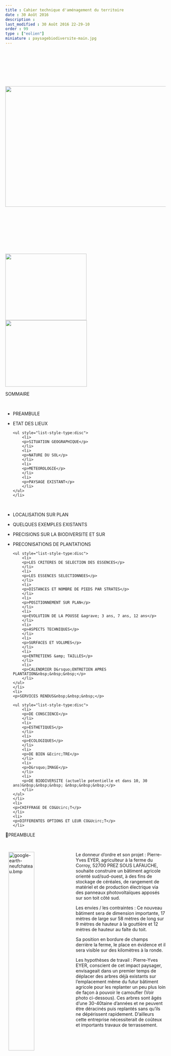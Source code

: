 ```yaml
---
title : Cahier technique d'aménagement du territoire
date : 30 Août 2016
description : 
last_modified : 30 Août 2016 22-29-10
order : 99
type : ["eolien"]
miniature : paysagebiodiversite-main.jpg
---
```

<p>&nbsp;</p>

<p><br />
<br />
<br />
&nbsp;</p>

<p style="text-align:center"><img alt="" src="https://docs.google.com/drawings/d/s_9LLLZYVph7vCv3JouTGbg/image?w=645&amp;h=379&amp;rev=1&amp;ac=1" style="height:379px; width:645px" /></p>

<p><br />
<br />
<br />
<br />
<br />
<br />
&nbsp;</p>

<p><img alt="" src="https://docs.google.com/drawings/d/s3owbdORTSFeCeBnLcqgeVw/image?w=255&amp;h=209&amp;rev=1&amp;ac=1" style="height:209px; width:255px" /><img alt="" src="https://docs.google.com/drawings/d/soKyQCAjSMOs4ZTrexsqbQA/image?w=256&amp;h=209&amp;rev=1&amp;ac=1" style="height:209px; width:256px" /></p>

<p>SOMMAIRE</p>

<p>&nbsp;</p>

<ul style="list-style-type:disc">
	<li>
	<p>PREAMBULE&nbsp;&nbsp;&nbsp;</p>
	</li>
	<li>
	<p>ETAT DES LIEUX</p>

	<ul style="list-style-type:disc">
		<li>
		<p>SITUATION GEOGRAPHIQUE</p>
		</li>
		<li>
		<p>NATURE DU SOL</p>
		</li>
		<li>
		<p>METEOROLOGIE</p>
		</li>
		<li>
		<p>PAYSAGE EXISTANT</p>
		</li>
	</ul>
	</li>
</ul>

<p>&nbsp;&nbsp;&nbsp;</p>

<ul style="list-style-type:disc">
	<li>
	<p>LOCALISATION SUR PLAN&nbsp;&nbsp;&nbsp;</p>
	</li>
	<li>
	<p>QUELQUES EXEMPLES EXISTANTS&nbsp;&nbsp;&nbsp;</p>
	</li>
	<li>
	<p>PRECISIONS SUR LA BIODIVERSITE ET SUR &nbsp;&nbsp;&nbsp;</p>
	</li>
	<li>
	<p>PRECONISATIONS DE PLANTATIONS</p>

	<ul style="list-style-type:disc">
		<li>
		<p>LES CRITERES DE SELECTION DES ESSENCES</p>
		</li>
		<li>
		<p>LES ESSENCES SELECTIONNEES</p>
		</li>
		<li>
		<p>DISTANCES ET NOMBRE DE PIEDS PAR STRATES</p>
		</li>
		<li>
		<p>POSITIONNEMENT SUR PLAN</p>
		</li>
		<li>
		<p>EVOLUTION DE LA POUSSE &agrave; 3 ans, 7 ans, 12 ans</p>
		</li>
		<li>
		<p>ASPECTS TECHNIQUES</p>
		</li>
		<li>
		<p>SURFACES ET VOLUMES</p>
		</li>
		<li>
		<p>ENTRETIENS &amp; TAILLES</p>
		</li>
		<li>
		<p>CALENDRIER D&rsquo;ENTRETIEN APRES PLANTATION&nbsp;&nbsp;&nbsp;</p>
		</li>
	</ul>
	</li>
	<li>
	<p>SERVICES RENDUS&nbsp;&nbsp;&nbsp;</p>

	<ul style="list-style-type:disc">
		<li>
		<p>DE CONSCIENCE</p>
		</li>
		<li>
		<p>ESTHETIQUES</p>
		</li>
		<li>
		<p>ECOLOGIQUES</p>
		</li>
		<li>
		<p>DE BIEN &Ecirc;TRE</p>
		</li>
		<li>
		<p>D&rsquo;IMAGE</p>
		</li>
		<li>
		<p>DE BIODIVERSITE (actuelle potentielle et dans 10, 30 ans)&nbsp;&nbsp;&nbsp; &nbsp;&nbsp;&nbsp;</p>
		</li>
	</ul>
	</li>
	<li>
	<p>CHIFFRAGE DE CO&Ucirc;T</p>
	</li>
	<li>
	<p>DIFFERENTES OPTIONS ET LEUR CO&Ucirc;T</p>
	</li>
</ul>

<p>PREAMBULE</p>

<p>&nbsp;</p>

<p><img alt="google-earth-neufchateau.bmp" src="https://lh6.googleusercontent.com/CqHpD7nEjYegkLEvsjwUoVdNH7jeGDfD7SwpRP-I4mZyvDavZhKxfPcG0pCEZ9IPL5UVinNIa3rEj09WFQj-x-aWITpRgBXo1vW3C7IUa60yIxWsTbALUukxcbiFwygi_Ply64c" style="float:left; margin-left:10px; margin-right:10px; width:40%" />Le donneur d&rsquo;ordre et son projet&nbsp;: Pierre-Yves EYER, agriculteur &agrave; la ferme du Corroy, 52700 PREZ SOUS LAFAUCHE, souhaite construire un b&acirc;timent agricole orient&eacute; sud/sud-ouest, &agrave; des fins de stockage de c&eacute;r&eacute;ales, de rangement de mat&eacute;riel et de production &eacute;lectrique via des panneaux photovolta&iuml;ques appos&eacute;s sur son toit c&ocirc;t&eacute; sud.</p>

<p>Les envies / les contraintes&nbsp;: Ce nouveau b&acirc;timent sera de dimension importante, 17 m&egrave;tres de large sur 58 m&egrave;tres de long sur 9 m&egrave;tres de hauteur &agrave; la goutti&egrave;re et 12 m&egrave;tres de hauteur au fa&icirc;te du toit.</p>

<p>Sa position en bordure de champs derri&egrave;re la ferme, le place en &eacute;vidence et il sera visible sur des kilom&egrave;tres &agrave; la ronde.</p>

<p>Les hypoth&egrave;ses de travail&nbsp;: Pierre-Yves EYER, conscient de cet impact paysager, envisageait dans un premier temps de d&eacute;placer des arbres d&eacute;j&agrave; existants sur l&rsquo;emplacement m&ecirc;me du futur b&acirc;timent agricole pour les replanter un peu plus loin de fa&ccedil;on &agrave; pouvoir le camoufler (Voir photo ci-dessous). Ces arbres sont &acirc;g&eacute;s d&rsquo;une 30-40taine d&rsquo;ann&eacute;es et ne peuvent &ecirc;tre d&eacute;racin&eacute;s puis replant&eacute;s sans qu&rsquo;ils ne d&eacute;p&eacute;rissent rapidement. D&rsquo;ailleurs cette entreprise n&eacute;cessiterait de co&ucirc;teux et importants travaux de terrassement.</p>

<p>&nbsp;</p>

<p><img alt="" src="https://docs.google.com/drawings/d/s45jWiDujsfDrAvbqLDDAbA/image?w=673&amp;h=261&amp;rev=1&amp;ac=1" style="height:261px; width:673px" /></p>

<p>Pierre-Yves EYER a donc opt&eacute; pour une autre solution&nbsp;:</p>

<ul style="list-style-type:disc">
	<li>
	<p>constituer une haie coupe-vue c&ocirc;t&eacute; nord/nord-est le long du &nbsp;futur b&acirc;timent soit 80 m&egrave;tres lin&eacute;aires ou la prolonger jusqu&rsquo;au chemin qui dessert la ferme soit 60 m&egrave;tres lin&eacute;aires de plus, repr&eacute;sentant un total de 140 m&egrave;tres.</p>
	</li>
	<li>
	<p>constituer une haie coupe-vue c&ocirc;t&eacute; ouest sur une longueur de 48 ou 72 m&egrave;tres lin&eacute;aires.</p>
	</li>
</ul>

<p>Les haies seront &eacute;tudi&eacute;es pour briser la vue et le vent m&ecirc;me s&rsquo;il provient principalement du sud.</p>

<p>L&rsquo;agenda&nbsp;: la construction se fera fin 2015 &agrave; d&eacute;but 2016. L&rsquo;&eacute;tude paysag&egrave;re sera r&eacute;alis&eacute;e au printemps. La plantation s&rsquo;effectuera en automne.</p>

<p>Le budget se situe dans une fourchette allant de 2000 &agrave; 2500&euro;.</p>

<p>&nbsp;</p>

<p>ETAT DES LIEUX</p>

<p>&nbsp;</p>

<p>SITUATION GEOGRAPHIQUE</p>

<p>&nbsp;</p>

<p>La ferme du Corroy est situ&eacute;e &agrave; 2.6 km de Prez-sous-Lafauche, de 40 km de Chaumont et de 21 km de Neufch&acirc;teau, sur une plaine agricole plate sans barri&egrave;re visuelle c&ocirc;t&eacute;s nord, ouest et sud. Le nouveau b&acirc;timent sera donc visible au nord depuis la RD 674 ❶ (si le bois des Combelles dispara&icirc;t) et depuis la RD 148❷, au sud depuis la RD 249 ❸, et &agrave; l&rsquo;ouest depuis le village de Semilly ❹ et depuis la RD 110 ❺.</p>

<p><br />
<br />
<br />
<br />
<img alt="" src="https://docs.google.com/drawings/d/scghkNEp4Fwh6JGeTWQrM1w/image?w=675&amp;h=463&amp;rev=1&amp;ac=1" style="height:463px; width:675px" /><br />
<br />
<br />
<br />
<br />
<br />
<br />
<br />
<br />
<br />
<br />
<br />
&nbsp;</p>

<p>&nbsp;</p>

<p><br />
&nbsp;</p>

<p></p>

<p><img alt="" src="https://docs.google.com/drawings/d/svOfyfl436pWwpQudl6uZQg/image?w=620&amp;h=195&amp;rev=1&amp;ac=1" style="height:195px; width:620px" /><img alt="" src="https://docs.google.com/drawings/d/srJQ7jCKlxrL5xm6ju7TdYw/image?w=636&amp;h=203&amp;rev=1&amp;ac=1" style="height:203px; width:636px" /><img alt="" src="https://docs.google.com/drawings/d/s6UdEh7_o_Yk_v58RL0XoRg/image?w=627&amp;h=427&amp;rev=1&amp;ac=1" style="height:427px; width:627px" /></p>

<p>METEOROLOGIE (faire une synth&egrave;se des vents dominants via une station m&eacute;t&eacute;o locale&nbsp;; voir possibilit&eacute;s)</p>

<p><br />
<br />
<br />
<br />
<br />
<br />
&nbsp;</p>

<p>PAYSAGE EXISTANT</p>

<p><br />
<img alt="" src="https://docs.google.com/drawings/d/slvQB5L40x7l5SnfHAUt5Hw/image?w=687&amp;h=281&amp;rev=1&amp;ac=1" style="height:281px; width:687px" /><br />
<br />
<br />
<br />
<br />
<br />
<br />
<br />
<br />
<img alt="" src="https://docs.google.com/drawings/d/sZhejsZPn2w6sM0AB9SGKaw/image?w=671&amp;h=228&amp;rev=1&amp;ac=1" style="height:228px; width:671px" /><br />
&nbsp;</p>

<p></p>

<p>QUELQUES EXEMPLES &nbsp;</p>

<p><br />
<img alt="" src="https://docs.google.com/drawings/d/sQDeKB6_pFnIoMJZ8mZRBHQ/image?w=639&amp;h=823&amp;rev=1&amp;ac=1" style="height:823px; width:639px" /><br />
<br />
<br />
<br />
<br />
<br />
<br />
<br />
<br />
<br />
<br />
<br />
<br />
<br />
<br />
&nbsp;</p>

<p></p>

<p>PRECISIONS</p>

<p>&nbsp;&nbsp;&nbsp; &nbsp;&nbsp;&nbsp; &nbsp;&nbsp;&nbsp; &nbsp;&nbsp;&nbsp; sur la biodiversit&eacute; et sur</p>

<p><br />
&nbsp;</p>

<p>La biodiversit&eacute; est un ensemble complexe d&rsquo;interactions qui nous permettent de vivre&nbsp;: production d&rsquo;oxyg&egrave;ne, &eacute;puration de l&rsquo;eau, stockage du carbone, fertilisation des sols, pollinisation des plantes, la majorit&eacute; de nos m&eacute;dicaments, notre alimentation, nos &eacute;nergies fossiles, nos habits, etc&hellip;.</p>

<p>Partout o&ugrave; elle disparait, les conditions de vie des humains s&rsquo;appauvrissent. Il est vital de la conserver. La France poss&egrave;de plus de 41&nbsp;500 esp&egrave;ces animales et 10&nbsp;000 esp&egrave;ces v&eacute;g&eacute;tales.</p>

<p>Aujourd&rsquo;hui l&rsquo;attention des scientifiques se porte aussi sur les animaux &laquo;&nbsp;ordinaires&nbsp;&raquo; qui sont en voie de disparition. Les moineaux et les hirondelles par exemple, autrefois tr&egrave;s communs subissent une baisse de 40% des effectifs. En cause&nbsp;? Principalement la disparition des haies, les insecticides agricoles et l&rsquo;urbanisation.</p>

<p><br />
<img alt="" src="https://docs.google.com/drawings/d/sJaTYhsvWOTZ2zkPREEDUzQ/image?w=680&amp;h=104&amp;rev=1&amp;ac=1" style="height:104px; width:680px" /><br />
<br />
&nbsp;</p>

<p>C&rsquo;est d&rsquo;ailleurs dans ce sens que vont les nouvelles politiques urbaines inspir&eacute;es par le grenelle de l&rsquo;environnement de 2008, par la SNB de 2011 et la COP 21 de 2015.</p>

<p>Un sondage AVAAZ en 2015 portant sur 41 millions de personnes &nbsp;place pour la premi&egrave;re fois l&rsquo;am&eacute;lioration de la biodiversit&eacute; comme premi&egrave;re pr&eacute;occupation devant la d&eacute;fense des droits de l&rsquo;Homme.</p>

<p><br />
&nbsp;</p>

<p>TOUTES LES ESPECES SONT-ELLES IMPORTANTES&nbsp;?</p>

<p>&nbsp;</p>

<p>Oui, de la plus grande &agrave; la plus petite, de la plus commune &agrave; la plus rare. Le tardigrade, par exemple, &nbsp;(arthropode microscopique repr&eacute;sent&eacute; par plus de 1000 esp&egrave;ces connues) est le seul animal qui peut survivre dans l&#39;environnement hostile de l&#39;espace, &nbsp;r&eacute;sister &agrave; des temp&eacute;ratures juste au-dessus du z&eacute;ro absolu et bien au-dessus du point d&rsquo;&eacute;bullition de l&rsquo;eau, faire face &agrave; d&rsquo;intenses pressions et rayonnement et vivre plus de 10 ans sans eau ni nourriture. Ses propri&eacute;t&eacute;s ont d&eacute;j&agrave; permis l&rsquo;invention des vaccins d&eacute;shydrat&eacute;s transportables en conditions extr&ecirc;mes pour sauver des centaines de milliers de vies. Quelles seront les applications que nous pourrons en tirer dans l&rsquo;avenir&nbsp;?</p>

<p>Un arbre capte 3 &agrave; 5 tonnes co2, &nbsp;une chauve-souris mange 2 &agrave; 3000 moustiques ou ravageurs par nuit, un renard mange 7000 rongeurs par an, une moisissure (penicillium) a permis la d&eacute;couverte de la p&eacute;nicilline sauvant des millions d&rsquo;humains, les hautes technologies de fluidit&eacute; dans l&rsquo;air se sont inspir&eacute;es de la peau du requin, la chirurgie r&eacute;paratrice de demain investit des millions dans l&rsquo;&eacute;tude de la salamandre et de ses reconstitutions cellulaires, le ver Arenicola marina va permettre la production d&rsquo;un sang universel, une prot&eacute;ine de la moule marine a permis de remplacer les formald&eacute;hydes canc&eacute;rig&egrave;nes dans les colles industrielles, la t&ocirc;le ondul&eacute;e l&eacute;g&egrave;re et robuste est inspir&eacute;e de la coquille saint Jacques, il existe aujourd&rsquo;hui une aiguille totalement indolore triangulaire et non cylindrique copi&eacute;e sur la trompe du moustique, les surfaces antireflets de nos ordinateurs et de nos panneaux solaires sont issues de la structure des yeux du sphinx de la vigne (papillon), les &eacute;cailles de requin sont antibact&eacute;riennes et ont permis la cr&eacute;ation de surfaces sans bact&eacute;ries dans les h&ocirc;pitaux sans utiliser de produits antibiotiques, le syst&egrave;me d&rsquo;&eacute;cholocation par ultrasons du dauphin et de la chauve-souris ont permis l&rsquo;invention du sonar (guidage des bateaux de p&ecirc;che et militaire, cartographie des fonds marins, etc&hellip;) et du radar (aide aux non-voyants, radar de recul des voitures, etc&hellip;), un ventilateur &agrave; 1 pale aussi efficace que le classique &agrave; 3 ou 4 pales &nbsp;mais consommant deux fois moins d&rsquo;&eacute;nergie est inspir&eacute; de la graine de l&rsquo;&eacute;rable, le fil d&rsquo;araign&eacute;e est dix fois plus r&eacute;sistant que le kevlar et permettrait d&rsquo;immenses avanc&eacute;es technologiques , le deltaplane est issu de l&rsquo;observation du vol plan&eacute; de la cigogne, le velcro vient de la bardane (plante), le BTP a copi&eacute; les structures en nid d&rsquo;abeille pour des construction plus solides et utilisant moins de mat&eacute;riaux. Les exemples sont sans fin.</p>

<p>Actuellement 26 280 esp&egrave;ces disparaissent chaque ann&eacute;e sur terre. (source</p>

<p><br />
&nbsp;</p>

<p>BOCAJE &nbsp;expliquer la charte &eacute;thique (plantes locales, vari&eacute;es, promotion syst&eacute;matique de la biodiversit&eacute;&hellip;)et la d&eacute;marche de qualit&eacute; de bocaje, pourquoi les projets &laquo;&nbsp;cheap&nbsp;&raquo; co&ucirc;tent finalement plus chers, pourquoi il faut aller plus loin que le simple am&eacute;nagement au rabais (urgences du XXIe si&egrave;cle), introduire les notions de biodiversit&eacute; et sa n&eacute;cessit&eacute;</p>

<p>Reprendre A4 commercial</p>

<p></p>

<p>PRECONISATIONS DE PLANTATION</p>

<p>&nbsp;</p>

<p>POSITIONNEMENT SUR PLAN</p>

<p><br />
<br />
<img alt="" src="https://docs.google.com/drawings/d/sE6faTc4sX9mPoOkbzIRa5w/image?w=624&amp;h=508&amp;rev=1&amp;ac=1" style="height:508px; width:624px" /><br />
<br />
<br />
<br />
<br />
<br />
<br />
<br />
<br />
<br />
<br />
<br />
<br />
<br />
<br />
<br />
&nbsp;</p>

<p></p>

<p><br />
<br />
<br />
&nbsp;</p>

<p><img alt="" src="https://docs.google.com/drawings/d/s2M2BQRIk6174ldG46emNow/image?w=633&amp;h=1007&amp;rev=1&amp;ac=1" style="height:1007px; width:633px" /></p>

<p><img alt="" src="https://docs.google.com/drawings/d/sKoX3gj8vlA4S1eUmmevLEA/image?w=629&amp;h=1008&amp;rev=1&amp;ac=1" style="height:1008px; width:629px" /></p>

<p>DISTANCE ET NOMBRE DE PIEDS PAR STRATE</p>

<p>&nbsp;</p>

<p>Id&eacute;alement, la haie s&rsquo;organisera sur 3 states (arbustive, arborescente basse, arborescente haute) pour couvrir visuellement toute la hauteur du nouveau b&acirc;timent.</p>

<p>&nbsp;</p>

<p>La plantation se fera sur 2 lignes qui ne sont volontairement espac&eacute;es que d&rsquo;1.50m entre elles pour que l&rsquo;enchev&ecirc;trement des plants soit dense rapidement afin d&rsquo;&eacute;paissir la haie et faire qu&rsquo;elle joue pleinement son r&ocirc;le brise-vue et brise-vent m&ecirc;me l&rsquo;hiver quand les feuilles seront tomb&eacute;es.</p>

<p>&nbsp;</p>

<p>Les arbres de haut jet (strate arborescente haute) sont plant&eacute;s en L1 pour b&eacute;n&eacute;ficier du coupe-vent de L2 et pousser plus vite. Ils seront pouss&eacute;s vers le haut par la strate arborescente basse qui les emp&ecirc;chera de s&rsquo;&eacute;taler avant leur maturit&eacute;.</p>

<p>&nbsp;</p>

<p>L1 et L2 seront plant&eacute;es en quinconce pour assurer une meilleure &eacute;tanch&eacute;it&eacute; au vent et &agrave; la vue.</p>

<p>&nbsp;</p>

<p>L1 est &agrave; une distance de 12m des hangars pour, &agrave; la fois garantir une s&eacute;curit&eacute; en cas de dommage sur les arbres, permettre toute man&oelig;uvre avec tout engin et cr&eacute;er un &eacute;quilibre car la distance entre les deux hangars sera de 12m.</p>

<p>&nbsp;</p>

<p>1&egrave;re ligne de plantation&nbsp;(L1) :&nbsp;&nbsp;&nbsp; Concerne la strate arborescente haute et la state arborescente basse.</p>

<ul style="list-style-type:disc">
	<li>
	<p>Les plants de la strate arborescente haute sont espac&eacute;s de 8m&nbsp;entre eux.</p>
	</li>
	<li>
	<p>Les plants de la state arborescente basse sont espac&eacute;s de 1m entre eux.</p>
	</li>
</ul>

<p>&nbsp;</p>

<p>2&egrave;re ligne de plantation&nbsp;(L2) :&nbsp;&nbsp;&nbsp; Concerne la strate arbustive.</p>

<ul style="list-style-type:disc">
	<li>
	<p>Les plants sont espac&eacute;s d&rsquo;1m entre eux. <img alt="" src="https://docs.google.com/drawings/d/ss_jdZn42zzG7rVyxQjmI6g/image?w=720&amp;h=356&amp;rev=1&amp;ac=1" style="height:356px; width:720px" /></p>
	</li>
</ul>

<p><img alt="" src="https://docs.google.com/drawings/d/sCRIRZln_z1KJyzgTl24l0g/image?w=745&amp;h=932&amp;rev=1&amp;ac=1" style="height:932px; width:745px" /><img alt="" src="https://docs.google.com/drawings/d/sefk3luKclnE3qL9dJ7nwxw/image?w=180&amp;h=93&amp;rev=1&amp;ac=1" style="height:93px; width:180px" /></p>

<p>EVOLUTION DE LA POUSSE <img alt="" src="https://docs.google.com/drawings/d/skGrHfwIxKdR6sFxANZfGaw/image?w=705&amp;h=421&amp;rev=1&amp;ac=1" style="height:421px; width:705px" /><img alt="" src="https://docs.google.com/drawings/d/sUcr7l_dQUO3JxFWMtaTUvQ/image?w=636&amp;h=239&amp;rev=1&amp;ac=1" style="height:239px; width:636px" /></p>

<p><img alt="" src="https://docs.google.com/drawings/d/snu88SvLh73eYiLFhsIXFBg/image?w=689&amp;h=433&amp;rev=1&amp;ac=1" style="height:433px; width:689px" /><img alt="" src="https://docs.google.com/drawings/d/sc7Jmt6Ur8z3ekbVtWD-kuw/image?w=652&amp;h=444&amp;rev=1&amp;ac=1" style="height:444px; width:652px" /></p>

<p>&nbsp;</p>

<p>CRITERES DE SELECTION DES ESSENCES</p>

<p>&nbsp;</p>

<ul style="list-style-type:disc">
	<li>
	<p>Adapt&eacute;es &agrave; un sol calcaire et l&eacute;ger,</p>
	</li>
	<li>
	<p>Ayant une pousse rapide pour masquer au plus vite le b&acirc;timent,</p>
	</li>
	<li>
	<p>Essences de demi-ombre pour se d&eacute;velopper m&ecirc;me avec l&rsquo;ombre projet&eacute;e du hangar,</p>
	</li>
	<li>
	<p>Pouvant &ecirc;tre taill&eacute;es en c&eacute;p&eacute;e pour densifier le brise-vue (sauf strate arborescente haute),</p>
	</li>
	<li>
	<p>Locales, r&eacute;sistantes et adapt&eacute;es au climat,</p>
	</li>
	<li>
	<p>Ne n&eacute;cessitant que peu ou pas d&rsquo;entretien.</p>
	</li>
</ul>

<p>&nbsp;</p>

<p></p>

<p>LES ESSENCES SELECTIONNEES</p>

<p>&nbsp;</p>

<p>Strate Arborescente Haute &nbsp;&nbsp;&nbsp; &nbsp;&nbsp;&nbsp; 20-30 m&egrave;tres &nbsp;&nbsp;&nbsp; &nbsp;&nbsp;&nbsp; &nbsp;&nbsp;&nbsp; &nbsp;&nbsp;&nbsp; &nbsp;&nbsp;&nbsp;</p>

<p><br />
<img alt="" src="https://docs.google.com/drawings/d/sSRoREXcKZZkaMpvFZPDE7A/image?w=44&amp;h=24&amp;rev=1&amp;ac=1" style="height:24px; width:44px" /><img alt="" src="https://docs.google.com/drawings/d/s9BrnhCfND1el_0YPDMtc5g/image?w=44&amp;h=27&amp;rev=1&amp;ac=1" style="height:27px; width:44px" /><br />
<img alt="" src="https://docs.google.com/drawings/d/suybSTDlM8jWUaDmMtl1TzA/image?w=340&amp;h=176&amp;rev=1&amp;ac=1" style="height:176px; width:340px" /><img alt="" src="https://docs.google.com/drawings/d/sKRtg6vT_tbS5xvon_2Th5A/image?w=333&amp;h=169&amp;rev=1&amp;ac=1" style="height:169px; width:333px" /></p>

<p>&nbsp;&nbsp;<img alt="" src="https://docs.google.com/drawings/d/sGcXeBqVvFH63493jT3IgsQ/image?w=671&amp;h=51&amp;rev=1&amp;ac=1" style="height:51px; width:671px" /><img alt="" src="https://docs.google.com/drawings/d/sTUsjusII7t9dzE2GyAINsQ/image?w=683&amp;h=23&amp;rev=1&amp;ac=1" style="height:23px; width:683px" /><img alt="" src="https://docs.google.com/drawings/d/sXBtAgFKX2ymdI9xz0e9lUQ/image?w=319&amp;h=193&amp;rev=1&amp;ac=1" style="height:193px; width:319px" /><img alt="" src="https://docs.google.com/drawings/d/sqIUTDvInQkJBTMmwRPt-tA/image?w=44&amp;h=27&amp;rev=1&amp;ac=1" style="height:27px; width:44px" /><img alt="" src="https://docs.google.com/drawings/d/sp4jyEro2AY-G66on5YNYiw/image?w=44&amp;h=27&amp;rev=1&amp;ac=1" style="height:27px; width:44px" /><img alt="" src="https://docs.google.com/drawings/d/sUKZ0-F4AeA2Z56I10YY7hA/image?w=335&amp;h=199&amp;rev=1&amp;ac=1" style="height:199px; width:335px" /></p>

<p>&nbsp;</p>

<p>Strate Arborescente Basse&nbsp;&nbsp;&nbsp; 8-12 m&egrave;tres de hauteur&nbsp;&nbsp;&nbsp; Biodiversit&eacute;&nbsp;&nbsp;&nbsp; &nbsp;&nbsp;&nbsp; &nbsp;&nbsp;&nbsp;</p>

<p>&nbsp;</p>

<ol>
	<li>
	<p>Saule blanc&nbsp;&nbsp;&nbsp; &nbsp;&nbsp;&nbsp; Salix alba&nbsp;&nbsp;&nbsp; &nbsp;&nbsp;&nbsp; &nbsp;&nbsp;&nbsp; mellif&egrave;re++/fruit</p>
	</li>
	<li>
	<p>Saule marsault&nbsp;&nbsp;&nbsp; &nbsp;&nbsp;&nbsp; Salix caprea&nbsp;&nbsp;&nbsp; &nbsp;&nbsp;&nbsp; &nbsp;&nbsp;&nbsp; mellif&egrave;re+/fruit</p>
	</li>
	<li>
	<p>Saule pourpre&nbsp;&nbsp;&nbsp; &nbsp;&nbsp;&nbsp; Salix purpurea&nbsp;&nbsp;&nbsp; &nbsp;&nbsp;&nbsp; &nbsp;&nbsp;&nbsp; mellif&egrave;re+/fruit</p>
	</li>
	<li>
	<p>Sorbier des oiseleurs&nbsp;&nbsp;&nbsp; Sorbus aucuparia&nbsp;&nbsp;&nbsp; &nbsp;&nbsp;&nbsp; &nbsp;&nbsp;&nbsp; mellif&egrave;re+/fruit++</p>
	</li>
	<li>
	<p>Cerisier &agrave; grappes&nbsp;&nbsp;&nbsp; Prunus padus&nbsp;&nbsp;&nbsp; &nbsp;&nbsp;&nbsp; &nbsp;&nbsp;&nbsp; mellif&egrave;re++/fruit++</p>
	</li>
	<li>
	<p>Poirier sauvage&nbsp;&nbsp;&nbsp; &nbsp;&nbsp;&nbsp; Pyrus pyraster&nbsp;&nbsp;&nbsp; &nbsp;&nbsp;&nbsp; &nbsp;&nbsp;&nbsp; mellif&egrave;re++/fruits++</p>
	</li>
</ol>

<p><br />
&nbsp;</p>

<p>Strate Arbustive&nbsp;&nbsp;&nbsp; &nbsp;&nbsp;&nbsp; 3-6 m&egrave;tres de hauteur&nbsp;&nbsp;&nbsp; Biodiversit&eacute;&nbsp;&nbsp;&nbsp; &nbsp;&nbsp;&nbsp; &nbsp;&nbsp;&nbsp;</p>

<p>&nbsp;</p>

<ol>
	<li>
	<p>Aub&eacute;pine monogyne &nbsp;&nbsp;&nbsp; Crataegus monogyna &nbsp;&nbsp;&nbsp; &nbsp;&nbsp;&nbsp; mellif&egrave;re++/fruit++/h&ocirc;te&nbsp;&nbsp;&nbsp;</p>
	</li>
	<li>
	<p>Cerisier de ste lucie&nbsp;&nbsp;&nbsp; Prunus mahaleb&nbsp;&nbsp;&nbsp; &nbsp;&nbsp;&nbsp; &nbsp;&nbsp;&nbsp; mellif&egrave;re+/fruit++/nectar</p>
	</li>
	<li>
	<p>Tro&egrave;ne&nbsp;&nbsp;&nbsp; &nbsp;&nbsp;&nbsp; &nbsp;&nbsp;&nbsp; Ligustrum vulgare&nbsp;&nbsp;&nbsp; &nbsp;&nbsp;&nbsp; mellif&egrave;re++/fruit+/h&ocirc;te</p>
	</li>
	<li>
	<p>Pommier sauvage&nbsp;&nbsp;&nbsp; Malus sylvestris&nbsp;&nbsp;&nbsp; &nbsp;&nbsp;&nbsp; &nbsp;&nbsp;&nbsp; mellif&egrave;re++/fruit++</p>
	</li>
	<li>
	<p>Bourdaine &nbsp;&nbsp;&nbsp; &nbsp;&nbsp;&nbsp; Frangula dodonei&nbsp;&nbsp;&nbsp; &nbsp;&nbsp;&nbsp; mellif&egrave;re+/ fruit&nbsp;&nbsp;&nbsp;</p>
	</li>
	<li>
	<p>Fusain&nbsp;&nbsp;&nbsp; &nbsp;&nbsp;&nbsp; &nbsp;&nbsp;&nbsp; Euonymus europaeus&nbsp;&nbsp;&nbsp; &nbsp;&nbsp;&nbsp; mellif&egrave;re+/ fruit+&nbsp;&nbsp;&nbsp;</p>
	</li>
	<li>
	<p>Noisetier &nbsp;&nbsp;&nbsp; &nbsp;&nbsp;&nbsp; &nbsp;&nbsp;&nbsp; Corylus avellana&nbsp;&nbsp;&nbsp; &nbsp;&nbsp;&nbsp; &nbsp;&nbsp;&nbsp; mellif&egrave;re+/fruit++/ nectar/h&ocirc;te</p>
	</li>
	<li>
	<p>Sureau noir&nbsp;&nbsp;&nbsp; &nbsp;&nbsp;&nbsp; Sambuscus nigra&nbsp;&nbsp;&nbsp; &nbsp;&nbsp;&nbsp; &nbsp;&nbsp;&nbsp; mellif&egrave;re++/fruit++</p>
	</li>
	<li>
	<p>Saule des vanniers &nbsp;&nbsp;&nbsp; Salix viminalis&nbsp;&nbsp;&nbsp; &nbsp;&nbsp;&nbsp; &nbsp;&nbsp;&nbsp; mellif&egrave;re+/fruit</p>
	</li>
</ol>

<p>&nbsp;</p>

<p></p>

<p>&nbsp;</p>

<p>ENTRETIENS &amp; TAILLES</p>

<p>Arbuste&nbsp;: une taille de rec&eacute;page puis plus rien.</p>

<p>Arborescent bas&nbsp;: une taille de rec&eacute;page puis plus rien.</p>

<p>Arborescent haut&nbsp;: une taille annuelle de formation en haut jet 3 fois puis plus rien</p>

<p>&nbsp;</p>

<p>Les v&eacute;g&eacute;taux ne n&eacute;cessiteront ensuite plus d&rsquo;entretien particulier&nbsp;; il faut simplement que la bande de plantation fasse 5 m&egrave;tres minimum de large pour que les arbustes sur L2 et les arborescents bas sur L1 puissent se d&eacute;velopper en profondeur sans qu&rsquo;il soit n&eacute;cessaire de les tailler.</p>

<p><br />
<br />
<img alt="" src="https://docs.google.com/drawings/d/scz71kybbtRUh3HwgfMuyng/image?w=625&amp;h=709&amp;rev=1&amp;ac=1" style="height:709px; width:625px" /><br />
<br />
<br />
<br />
&nbsp;</p>

<p></p>

<p>&nbsp;</p>

<p>CALENDRIER D&rsquo;ENTRETIEN APRES PLANTATION</p>

<p><br />
<br />
&nbsp;</p>

<p>2016 Automne&nbsp;&nbsp;&nbsp; &nbsp;&nbsp;&nbsp; Plantation - Arrosage - Paillage</p>

<p><br />
&nbsp;</p>

<p>2017 printemps &ndash; &eacute;t&eacute;&nbsp;&nbsp;&nbsp; &nbsp;&nbsp;&nbsp; Arrosage si n&eacute;cessaire</p>

<p>2017 Automne&nbsp;&nbsp;&nbsp; &nbsp;&nbsp;&nbsp; Taille de rec&eacute;page pour les arbustes et arborescents bas</p>

<p>2017 Automne&nbsp;&nbsp;&nbsp; &nbsp;&nbsp;&nbsp; Taille de formation en haut jet pour les arborescents hauts</p>

<p>2017 Automne&nbsp;&nbsp;&nbsp; &nbsp;&nbsp;&nbsp; (compost) + paillage si n&eacute;cessaire</p>

<p><br />
&nbsp;</p>

<p>2018 Automne&nbsp;&nbsp;&nbsp; &nbsp;&nbsp;&nbsp; Taille de formation en haut jet pour les arborescents hauts</p>

<p>2018 Automne&nbsp;&nbsp;&nbsp; &nbsp;&nbsp;&nbsp; (compost) + paillage si n&eacute;cessaire</p>

<p><br />
&nbsp;</p>

<p>2019 Automne&nbsp;&nbsp;&nbsp; &nbsp;&nbsp;&nbsp; Taille de formation en haut jet pour les arborescents hauts</p>

<p>2019 Automne&nbsp;&nbsp;&nbsp; &nbsp;&nbsp;&nbsp; (compost) + paillage si n&eacute;cessaire</p>

<p>&nbsp;</p>

<p>Ensuite, plus rien</p>

<p></p>

<p>&nbsp;</p>

<p>ASPECTS TECHNIQUES</p>

<p>&nbsp;</p>

<p>PLANTATION</p>

<p><br />
&nbsp;</p>

<p>Compost</p>

<p>Il est fourni par le donneur d&rsquo;ordre (boues urbaines de Neufch&acirc;teau). Il devra &ecirc;tre incorpor&eacute; &agrave; la terre des fosses de plantation.</p>

<p><br />
&nbsp;</p>

<p>Fosses de plantation</p>

<p>L&rsquo;ouverture de fosses de plantation se fera &agrave; la pelle m&eacute;canique. La terre doit &ecirc;tre d&eacute;compact&eacute;e.</p>

<p>Pour la strate arborescente haute&nbsp;: fosse de 1m de long x 1m de large x 1m de profondeur soit 1 m3.</p>

<p>Pour la strate arborescente basse et les arbustes&nbsp;: tranch&eacute;e 0.50m de large x 0.50m de profondeur x lin&eacute;aire L1 et L2. Apr&egrave;s plantation, elle sera recouverte de terre v&eacute;g&eacute;tale si la terre locale n&rsquo;est pas de qualit&eacute; suffisante.</p>

<p><br />
&nbsp;</p>

<p>Travaux pr&eacute;paratoires avant plantation</p>

<p>Avant plantation, le sol sera soigneusement d&eacute;compact&eacute;, &eacute;pierr&eacute;, d&eacute;sherb&eacute; et nivel&eacute;. Dans le cas de v&eacute;g&eacute;taux &agrave; racines nues, les racines seront rafra&icirc;chies avec une coupe nette pour &eacute;viter toute pourriture. Facultatif&nbsp;: elles peuvent &ecirc;tre plong&eacute;es dans une bouillie de pralinage quelques heures avant la plantation&nbsp;; la bouillie sera compos&eacute;e d&rsquo;un m&eacute;lange de terre argileuse de pr&eacute;f&eacute;rence, de bouse de vache (ou fumier de mouton, poule ou crottin de cheval) ou de compost et d&rsquo;eau &agrave; parts &eacute;gales.</p>

<p><br />
&nbsp;</p>

<p>Mise en terre</p>

<p>Le v&eacute;g&eacute;tal est mis en place dans le trou, combl&eacute; de terre v&eacute;g&eacute;tale d&eacute;barrass&eacute;e des &eacute;l&eacute;ments impropres &agrave; la v&eacute;g&eacute;tation et plomb&eacute;e. Le niveau du collet est respect&eacute; avec une tol&eacute;rance de 2 cm. La direction du nord (en p&eacute;pini&egrave;re), indiqu&eacute;e par une marque de peinture au bas des troncs, sera respect&eacute;e lors de la plantation. Une cuvette d&rsquo;arrosage est r&eacute;alis&eacute;e au pied de chaque arbre. La base de la cuvette d&rsquo;arrosage est au niveau du sol fini et au niveau du collet des arbres. Le sol sera soigneusement nettoy&eacute;. Les pierres qui auraient &eacute;t&eacute; remont&eacute;es au moment de l&rsquo;ouverture des trous de plantation seront &eacute;vacu&eacute;es.</p>

<p>&nbsp;</p>

<p></p>

<p>&nbsp;</p>

<p>Arrosage</p>

<p>Un premier arrosage est r&eacute;alis&eacute; afin de plomber le sol, en l&rsquo;absence de menaces de fortes gel&eacute;es. 10 litres par jeune plant ; 100 litres par arbre tige. Un arrosage r&eacute;gulier sera fait au printemps et en &eacute;t&eacute; la 1&egrave;re ann&eacute;e si les pr&eacute;cipitations naturelles ne suffisent pas.</p>

<p><br />
&nbsp;</p>

<p>Paillage</p>

<p>Le paillage permet une protection contre les herbes adventices. Il sera mis en place sur la surface de la fosse de plantation sur une &eacute;paisseur de 10 cm environ. Il est compos&eacute; de copeaux de bois issus de broyage qui doivent dater de moins d&rsquo;un an. La fourniture devra &ecirc;tre homog&egrave;ne, d&rsquo;un pH proche de la neutralit&eacute;. Les broyats issus d&rsquo;esp&egrave;ces riches en tanins, comme le ch&ecirc;ne, le h&ecirc;tre, le noyer, etc, &nbsp;seront &eacute;vit&eacute;s. Pr&eacute;f&eacute;rer les saules, peupliers, merisier, etc&hellip;</p>

<p><br />
&nbsp;</p>

<p>Protection du tronc (pour la strate arborescente haute)</p>

<p>Une protection contre les br&ucirc;lures du soleil en canisse de bambou (ou autre) est mise en place sur toute la hauteur des troncs d&egrave;s la plantation. Elle doit &ecirc;tre non blessante pour le tronc ainsi que les attaches permettant de la maintenir en place.</p>

<p><br />
&nbsp;</p>

<p>Tuteurage</p>

<p>Les arbres tiges devront obligatoirement &ecirc;tre tuteur&eacute;s (tuteurs en &eacute;pic&eacute;a, ch&acirc;taigner ou robinier).</p>

<p>Le tuteurage sera ex&eacute;cut&eacute; avec 3 tuteurs reli&eacute;s par un &frac12; rondin (pour les tailles &agrave; partir de 16/18, en dessous un bipode suffit), les liens relieront chaque tuteur au tronc de l&rsquo;arbre, de mani&egrave;re &agrave; ce que celui-ci soit maintenu sans &ecirc;tre bless&eacute;. Le mode de fixation devra garantir les arbres de tout frottement contre tuteurs et liens. A partir d&rsquo;une taille de 20/25 les arbres seront plant&eacute;s en ancrage de motte.</p>

<p><br />
&nbsp;</p>

<p>TAILLES</p>

<p>&nbsp;</p>

<p>Taille de rec&eacute;page</p>

<p>1&egrave;re ann&eacute;e&nbsp;: Les arbustes et arborescents bas seront rabattus &agrave; la moiti&eacute; de leur hauteur (cf calendrier)</p>

<p>&nbsp;</p>

<p>Taille de formation (haut jet)</p>

<p>1&egrave;re, 2e et 3e ann&eacute;e&nbsp;: les arbres de haut jet subiront une taille pour remonter leur couronne (cf calendrier). La fl&egrave;che ne sera jamais taill&eacute;e, mais si elle a &eacute;t&eacute; accidentellement d&eacute;truite, la branche lat&eacute;rale la mieux plac&eacute;e en-dessous, sera conserv&eacute;e pour la remplacer.</p>

<p></p>

<p>SERVICES RENDUS</p>

<p>&nbsp;</p>

<p>Contrairement aux haies mono-sp&eacute;cifiques exotiques (thuyas, lauriers par exemple) dont la fonction est simplement de briser la vue ou le vent, les haies m&eacute;lang&eacute;es et locales rendent de nombreux services suppl&eacute;mentaires.</p>

<p><br />
&nbsp;</p>

<p>DE CONSCIENCE</p>

<p>&nbsp;</p>

<p>Planter des arbres augmente notre consid&eacute;ration personnelle. C&rsquo;est une action r&eacute;elle et importante de lutte contre les pollutions et contre le r&eacute;chauffement climatique.</p>

<p>&nbsp;</p>

<p>Cette action &eacute;co-citoyenne de D&eacute;veloppement Durable s&rsquo;inscrit dans la dur&eacute;e d&rsquo;autant que les essences s&eacute;lectionn&eacute;es sont locales et renforcent l&rsquo;identit&eacute; r&eacute;gionale de l&rsquo;am&eacute;nagement paysager. C&rsquo;est une action que chacun peut et doit faire en faveur de la plan&egrave;te. Le donneur d&rsquo;ordre peut l&eacute;gitimement en &ecirc;tre fier.</p>

<p><br />
&nbsp;</p>

<p>ESTHETIQUES</p>

<p>&nbsp;</p>

<p>Au printemps le fleurissement des haies, en &eacute;t&eacute; le vert du feuillage et les jeux d&rsquo;ombre, &agrave; l&rsquo;automne les couleurs flamboyantes des feuilles et fructification color&eacute;e.</p>

<p>&nbsp;</p>

<p>Belle int&eacute;gration paysag&egrave;re par le masquage du nouveau hangar pro&eacute;minent et visible de toutes parts.</p>

<p><br />
&nbsp;</p>

<p>DE BIEN &Ecirc;TRE</p>

<p>&nbsp;</p>

<p>Att&eacute;nuation du vent et de la pluie dans la cour, production d&rsquo;ombre lors des fortes chaleurs, senteurs des fleurs et chants d&rsquo;oiseaux.</p>

<p>&nbsp;</p>

<p></p>

<p>&nbsp;</p>

<p>D&rsquo;IMAGE</p>

<p>&nbsp;</p>

<p>Valorisation de l&rsquo;image de l&rsquo;agriculteur tr&egrave;s malmen&eacute;e. Planter une haie qui ne soit pas un&nbsp; &laquo;&nbsp;mur vert&nbsp;&raquo; mais qui d&eacute;veloppe les essences locales est une valorisation ind&eacute;niable du regard que l&rsquo;on porte sur la profession d&rsquo;agriculteur.</p>

<p>&nbsp;</p>

<p>C&rsquo;est aussi un signal fort d&rsquo;avance sur son temps qui est donn&eacute; aux agriculteurs voisins, de compr&eacute;hension que les urgences du XXIe si&egrave;cle ne sont plus celles du XXe et que l&rsquo;agriculture doit changer.</p>

<p><br />
&nbsp;</p>

<p>ALIMENTAIRE</p>

<p>&nbsp;</p>

<p>Tisane, confiture, gel&eacute;e, compote, fruit, vin (tilleul, aub&eacute;pine, poirier, pommier, noisetier, cerisier-merisier, sureau, sorbier des oiseleurs).</p>

<p><br />
&nbsp;</p>

<p>ECOLOGIQUES</p>

<p>&nbsp;</p>

<p>Le nouveau biotope cr&eacute;&eacute; par le m&eacute;lange des 3 strates arbustives sera utilis&eacute; par une grande vari&eacute;t&eacute; d&rsquo;animaux &ndash; insectes, mammif&egrave;res, amphibiens, oiseaux &ndash; et permettra l&rsquo;accentuation de la vie.</p>

<p>&nbsp;</p>

<p>La production de fleurs au printemps, de fruits et de baies diversifi&eacute;es en &eacute;t&eacute; et en automne, parfois r&eacute;sistant en hiver au sol ou sur pied, assurent une nourriture tout au long de l&rsquo;ann&eacute;e (voir tableaux pages suivantes).</p>

<p>&nbsp;</p>

<p>L&rsquo;enchev&ecirc;trement dense des plants permet un couvert pour la reproduction et comme refuge. Cela constitue &eacute;galement un corridor &eacute;cologique en conformit&eacute; avec la Trame Verte et Bleue permettant aux animaux de s&rsquo;y d&eacute;placer pour chasser et pour migrer en toute s&eacute;curit&eacute;, contrairement aux zones nues, r&eacute;duisant significativement la mortalit&eacute; des individus.</p>

<p>&nbsp;</p>

<p>La gestion de l&rsquo;eau lors de violents &eacute;pisodes pluvieux se fera par arr&ecirc;t des ruissellements et par pompage limitant les risques d&rsquo;inondation.</p>

<p>&nbsp;</p>

<p>Les haies bloquent &eacute;galement d&rsquo;&eacute;ventuelles dispersions de produits chimiques &eacute;pandus dans les cultures et transport&eacute;s par le vent ou par ruissellement au sol.</p>

<p>&nbsp;</p>

<p>La haie s&rsquo;auto-r&eacute;g&eacute;n&egrave;re seule et produit son propre engrais par la d&eacute;composition de ses feuilles.</p>

<p></p>

<p>&nbsp;</p>

<p>Floraison des essences s&eacute;lectionn&eacute;es</p>

<p><br />
<img alt="" src="https://docs.google.com/drawings/d/s8OTDh3yyC03xKzZv9E6V6A/image?w=695&amp;h=61&amp;rev=1&amp;ac=1" style="height:61px; width:695px" /></p>

<table>
	<tbody>
		<tr>
			<td>
			<p>Essences<img alt="" src="https://docs.google.com/drawings/d/sJLDQuEAv9akjULS0idIafQ/image?w=695&amp;h=501&amp;rev=1&amp;ac=1" style="height:501px; width:695px" /></p>
			</td>
			<td>
			<p>Janvier</p>
			</td>
			<td>
			<p>F&eacute;vrier</p>
			</td>
			<td>
			<p>Mars</p>
			</td>
			<td>
			<p>Avril</p>
			</td>
			<td>
			<p>Mai</p>
			</td>
			<td>
			<p>Juin</p>
			</td>
			<td>
			<p>Juillet</p>
			</td>
			<td>
			<p>Ao&ucirc;t</p>
			</td>
			<td>
			<p>Sept</p>
			</td>
			<td>
			<p>Oct.</p>
			</td>
			<td>
			<p>Nov.</p>
			</td>
			<td>
			<p>D&eacute;c.</p>
			</td>
		</tr>
		<tr>
			<td>
			<p>Merisier</p>
			</td>
			<td>&nbsp;</td>
			<td>&nbsp;</td>
			<td>&nbsp;</td>
			<td>&nbsp;</td>
			<td>&nbsp;</td>
			<td>&nbsp;</td>
			<td>&nbsp;</td>
			<td>&nbsp;</td>
			<td>&nbsp;</td>
			<td>&nbsp;</td>
			<td>&nbsp;</td>
			<td>&nbsp;</td>
		</tr>
		<tr>
			<td>
			<p>Tilleul PF</p>
			</td>
			<td>&nbsp;</td>
			<td>&nbsp;</td>
			<td>&nbsp;</td>
			<td>&nbsp;</td>
			<td>&nbsp;</td>
			<td>&nbsp;</td>
			<td>&nbsp;</td>
			<td>&nbsp;</td>
			<td>&nbsp;</td>
			<td>&nbsp;</td>
			<td>&nbsp;</td>
			<td>&nbsp;</td>
		</tr>
		<tr>
			<td>
			<p>Ch&ecirc;ne p&eacute;doncul&eacute;</p>
			</td>
			<td>&nbsp;</td>
			<td>&nbsp;</td>
			<td>&nbsp;</td>
			<td>&nbsp;</td>
			<td>&nbsp;</td>
			<td>&nbsp;</td>
			<td>&nbsp;</td>
			<td>&nbsp;</td>
			<td>&nbsp;</td>
			<td>&nbsp;</td>
			<td>&nbsp;</td>
			<td>&nbsp;</td>
		</tr>
		<tr>
			<td>
			<p>Erable sycomore</p>
			</td>
			<td>&nbsp;</td>
			<td>&nbsp;</td>
			<td>&nbsp;</td>
			<td>&nbsp;</td>
			<td>&nbsp;</td>
			<td>&nbsp;</td>
			<td>&nbsp;</td>
			<td>&nbsp;</td>
			<td>&nbsp;</td>
			<td>&nbsp;</td>
			<td>&nbsp;</td>
			<td>&nbsp;</td>
		</tr>
		<tr>
			<td>
			<p>Saule blanc</p>
			</td>
			<td>&nbsp;</td>
			<td>&nbsp;</td>
			<td>&nbsp;</td>
			<td>&nbsp;</td>
			<td>&nbsp;</td>
			<td>&nbsp;</td>
			<td>&nbsp;</td>
			<td>&nbsp;</td>
			<td>&nbsp;</td>
			<td>&nbsp;</td>
			<td>&nbsp;</td>
			<td>&nbsp;</td>
		</tr>
		<tr>
			<td>
			<p>Saule marsault</p>
			</td>
			<td>&nbsp;</td>
			<td>&nbsp;</td>
			<td>&nbsp;</td>
			<td>&nbsp;</td>
			<td>&nbsp;</td>
			<td>&nbsp;</td>
			<td>&nbsp;</td>
			<td>&nbsp;</td>
			<td>&nbsp;</td>
			<td>&nbsp;</td>
			<td>&nbsp;</td>
			<td>&nbsp;</td>
		</tr>
		<tr>
			<td>
			<p>Saule pourpre</p>
			</td>
			<td>&nbsp;</td>
			<td>&nbsp;</td>
			<td>&nbsp;</td>
			<td>&nbsp;</td>
			<td>&nbsp;</td>
			<td>&nbsp;</td>
			<td>&nbsp;</td>
			<td>&nbsp;</td>
			<td>&nbsp;</td>
			<td>&nbsp;</td>
			<td>&nbsp;</td>
			<td>&nbsp;</td>
		</tr>
		<tr>
			<td>
			<p>Cerisier &agrave; G</p>
			</td>
			<td>&nbsp;</td>
			<td>&nbsp;</td>
			<td>&nbsp;</td>
			<td>&nbsp;</td>
			<td>&nbsp;</td>
			<td>&nbsp;</td>
			<td>&nbsp;</td>
			<td>&nbsp;</td>
			<td>&nbsp;</td>
			<td>&nbsp;</td>
			<td>&nbsp;</td>
			<td>&nbsp;</td>
		</tr>
		<tr>
			<td>
			<p>Poirier sauv.</p>
			</td>
			<td>&nbsp;</td>
			<td>&nbsp;</td>
			<td>&nbsp;</td>
			<td>&nbsp;</td>
			<td>&nbsp;</td>
			<td>&nbsp;</td>
			<td>&nbsp;</td>
			<td>&nbsp;</td>
			<td>&nbsp;</td>
			<td>&nbsp;</td>
			<td>&nbsp;</td>
			<td>&nbsp;</td>
		</tr>
		<tr>
			<td>
			<p>Pommier sauv.</p>
			</td>
			<td>&nbsp;</td>
			<td>&nbsp;</td>
			<td>&nbsp;</td>
			<td>&nbsp;</td>
			<td>&nbsp;</td>
			<td>&nbsp;</td>
			<td>&nbsp;</td>
			<td>&nbsp;</td>
			<td>&nbsp;</td>
			<td>&nbsp;</td>
			<td>&nbsp;</td>
			<td>&nbsp;</td>
		</tr>
		<tr>
			<td>
			<p>Sorbier des ois.</p>
			</td>
			<td>&nbsp;</td>
			<td>&nbsp;</td>
			<td>&nbsp;</td>
			<td>&nbsp;</td>
			<td>&nbsp;</td>
			<td>&nbsp;</td>
			<td>&nbsp;</td>
			<td>&nbsp;</td>
			<td>&nbsp;</td>
			<td>&nbsp;</td>
			<td>&nbsp;</td>
			<td>&nbsp;</td>
		</tr>
		<tr>
			<td>
			<p>Tro&egrave;ne de France</p>
			</td>
			<td>&nbsp;</td>
			<td>&nbsp;</td>
			<td>&nbsp;</td>
			<td>&nbsp;</td>
			<td>&nbsp;</td>
			<td>&nbsp;</td>
			<td>&nbsp;</td>
			<td>&nbsp;</td>
			<td>&nbsp;</td>
			<td>&nbsp;</td>
			<td>&nbsp;</td>
			<td>&nbsp;</td>
		</tr>
		<tr>
			<td>
			<p>Bourdaine</p>
			</td>
			<td>&nbsp;</td>
			<td>&nbsp;</td>
			<td>&nbsp;</td>
			<td>&nbsp;</td>
			<td>&nbsp;</td>
			<td>&nbsp;</td>
			<td>&nbsp;</td>
			<td>&nbsp;</td>
			<td>&nbsp;</td>
			<td>&nbsp;</td>
			<td>&nbsp;</td>
			<td>&nbsp;</td>
		</tr>
		<tr>
			<td>
			<p>Saule des vanniers</p>
			</td>
			<td>&nbsp;</td>
			<td>&nbsp;</td>
			<td>&nbsp;</td>
			<td>&nbsp;</td>
			<td>&nbsp;</td>
			<td>&nbsp;</td>
			<td>&nbsp;</td>
			<td>&nbsp;</td>
			<td>&nbsp;</td>
			<td>&nbsp;</td>
			<td>&nbsp;</td>
			<td>&nbsp;</td>
		</tr>
		<tr>
			<td>
			<p>Fusain d&rsquo;Europe</p>
			</td>
			<td>&nbsp;</td>
			<td>&nbsp;</td>
			<td>&nbsp;</td>
			<td>&nbsp;</td>
			<td>&nbsp;</td>
			<td>&nbsp;</td>
			<td>&nbsp;</td>
			<td>&nbsp;</td>
			<td>&nbsp;</td>
			<td>&nbsp;</td>
			<td>&nbsp;</td>
			<td>&nbsp;</td>
		</tr>
		<tr>
			<td>
			<p>Cerisier Ste Lucie</p>
			</td>
			<td>&nbsp;</td>
			<td>&nbsp;</td>
			<td>&nbsp;</td>
			<td>&nbsp;</td>
			<td>&nbsp;</td>
			<td>&nbsp;</td>
			<td>&nbsp;</td>
			<td>&nbsp;</td>
			<td>&nbsp;</td>
			<td>&nbsp;</td>
			<td>&nbsp;</td>
			<td>&nbsp;</td>
		</tr>
		<tr>
			<td>
			<p>Aub&eacute;pine 1 style</p>
			</td>
			<td>&nbsp;</td>
			<td>&nbsp;</td>
			<td>&nbsp;</td>
			<td>&nbsp;</td>
			<td>&nbsp;</td>
			<td>&nbsp;</td>
			<td>&nbsp;</td>
			<td>&nbsp;</td>
			<td>&nbsp;</td>
			<td>&nbsp;</td>
			<td>&nbsp;</td>
			<td>&nbsp;</td>
		</tr>
		<tr>
			<td>
			<p>Sureau noir</p>
			</td>
			<td>&nbsp;</td>
			<td>&nbsp;</td>
			<td>&nbsp;</td>
			<td>&nbsp;</td>
			<td>&nbsp;</td>
			<td>&nbsp;</td>
			<td>&nbsp;</td>
			<td>&nbsp;</td>
			<td>&nbsp;</td>
			<td>&nbsp;</td>
			<td>&nbsp;</td>
			<td>&nbsp;</td>
		</tr>
		<tr>
			<td>
			<p>Noisetier</p>
			</td>
			<td>&nbsp;</td>
			<td>&nbsp;</td>
			<td>&nbsp;</td>
			<td>&nbsp;</td>
			<td>&nbsp;</td>
			<td>&nbsp;</td>
			<td>&nbsp;</td>
			<td>&nbsp;</td>
			<td>&nbsp;</td>
			<td>&nbsp;</td>
			<td>&nbsp;</td>
			<td>&nbsp;</td>
		</tr>
		<tr>
			<td>
			<p>Floraison</p>
			</td>
			<td colspan="8">
			<p>f&eacute;vrier &agrave; juillet</p>
			</td>
		</tr>
	</tbody>
</table>

<p><br />
&nbsp;</p>

<p><img alt="" src="https://docs.google.com/drawings/d/sYYy1h8pPgssQjefkdNc4Xw/image?w=104&amp;h=32&amp;rev=1&amp;ac=1" style="height:32px; width:104px" /></p>

<p>&nbsp;</p>

<p>Fructification des essences s&eacute;lectionn&eacute;es</p>

<p><br />
<img alt="" src="https://docs.google.com/drawings/d/sMYf40TbVHBVdbZnqEigdGA/image?w=695&amp;h=61&amp;rev=1&amp;ac=1" style="height:61px; width:695px" /></p>

<table>
	<tbody>
		<tr>
			<td>
			<p>Essences<img alt="" src="https://docs.google.com/drawings/d/s4srXhFGXw5tgR7YKM-oWqA/image?w=695&amp;h=496&amp;rev=1&amp;ac=1" style="height:496px; width:695px" /></p>
			</td>
			<td>
			<p>Janvier</p>
			</td>
			<td>
			<p>F&eacute;vrier</p>
			</td>
			<td>
			<p>Mars</p>
			</td>
			<td>
			<p>Avril</p>
			</td>
			<td>
			<p>Mai</p>
			</td>
			<td>
			<p>Juin</p>
			</td>
			<td>
			<p>Juillet</p>
			</td>
			<td>
			<p>Ao&ucirc;t</p>
			</td>
			<td>
			<p>Sept</p>
			</td>
			<td>
			<p>Oct.</p>
			</td>
			<td>
			<p>Nov.</p>
			</td>
			<td>
			<p>D&eacute;c.</p>
			</td>
		</tr>
		<tr>
			<td>
			<p>Merisier</p>
			</td>
			<td>&nbsp;</td>
			<td>&nbsp;</td>
			<td>&nbsp;</td>
			<td>&nbsp;</td>
			<td>&nbsp;</td>
			<td>&nbsp;</td>
			<td>&nbsp;</td>
			<td>&nbsp;</td>
			<td>&nbsp;</td>
			<td>&nbsp;</td>
			<td>&nbsp;</td>
			<td>&nbsp;</td>
		</tr>
		<tr>
			<td>
			<p>Tilleul PF</p>
			</td>
			<td>&nbsp;</td>
			<td>&nbsp;</td>
			<td>&nbsp;</td>
			<td>&nbsp;</td>
			<td>&nbsp;</td>
			<td>&nbsp;</td>
			<td>&nbsp;</td>
			<td>&nbsp;</td>
			<td>&nbsp;</td>
			<td>&nbsp;</td>
			<td>&nbsp;</td>
			<td>&nbsp;</td>
		</tr>
		<tr>
			<td>
			<p>Ch&ecirc;ne p&eacute;doncul&eacute;</p>
			</td>
			<td>
			<p>Au sol</p>
			</td>
			<td>
			<p>Au sol</p>
			</td>
			<td>
			<p>Au sol</p>
			</td>
			<td>&nbsp;</td>
			<td>&nbsp;</td>
			<td>&nbsp;</td>
			<td>&nbsp;</td>
			<td>&nbsp;</td>
			<td>&nbsp;</td>
			<td>&nbsp;</td>
			<td>&nbsp;</td>
			<td>
			<p>Au sol</p>
			</td>
		</tr>
		<tr>
			<td>
			<p>Erable sycomore</p>
			</td>
			<td>
			<p>Au sol</p>
			</td>
			<td>&nbsp;</td>
			<td>&nbsp;</td>
			<td>&nbsp;</td>
			<td>&nbsp;</td>
			<td>&nbsp;</td>
			<td>&nbsp;</td>
			<td>&nbsp;</td>
			<td>&nbsp;</td>
			<td>&nbsp;</td>
			<td>
			<p>Au sol</p>
			</td>
			<td>
			<p>Au sol</p>
			</td>
		</tr>
		<tr>
			<td>
			<p>Saule blanc</p>
			</td>
			<td>&nbsp;</td>
			<td>&nbsp;</td>
			<td>&nbsp;</td>
			<td>&nbsp;</td>
			<td>&nbsp;</td>
			<td>&nbsp;</td>
			<td>&nbsp;</td>
			<td>&nbsp;</td>
			<td>&nbsp;</td>
			<td>&nbsp;</td>
			<td>&nbsp;</td>
			<td>&nbsp;</td>
		</tr>
		<tr>
			<td>
			<p>Saule marsault</p>
			</td>
			<td>&nbsp;</td>
			<td>&nbsp;</td>
			<td>&nbsp;</td>
			<td>&nbsp;</td>
			<td>&nbsp;</td>
			<td>&nbsp;</td>
			<td>&nbsp;</td>
			<td>&nbsp;</td>
			<td>&nbsp;</td>
			<td>&nbsp;</td>
			<td>&nbsp;</td>
			<td>&nbsp;</td>
		</tr>
		<tr>
			<td>
			<p>Saule pourpre</p>
			</td>
			<td>&nbsp;</td>
			<td>&nbsp;</td>
			<td>&nbsp;</td>
			<td>&nbsp;</td>
			<td>&nbsp;</td>
			<td>&nbsp;</td>
			<td>&nbsp;</td>
			<td>&nbsp;</td>
			<td>&nbsp;</td>
			<td>&nbsp;</td>
			<td>&nbsp;</td>
			<td>&nbsp;</td>
		</tr>
		<tr>
			<td>
			<p>Cerisier &agrave; G</p>
			</td>
			<td>&nbsp;</td>
			<td>&nbsp;</td>
			<td>&nbsp;</td>
			<td>&nbsp;</td>
			<td>&nbsp;</td>
			<td>&nbsp;</td>
			<td>&nbsp;</td>
			<td>&nbsp;</td>
			<td>&nbsp;</td>
			<td>&nbsp;</td>
			<td>&nbsp;</td>
			<td>&nbsp;</td>
		</tr>
		<tr>
			<td>
			<p>Poirier sauv.</p>
			</td>
			<td>&nbsp;</td>
			<td>&nbsp;</td>
			<td>&nbsp;</td>
			<td>&nbsp;</td>
			<td>&nbsp;</td>
			<td>&nbsp;</td>
			<td>&nbsp;</td>
			<td>&nbsp;</td>
			<td>&nbsp;</td>
			<td>&nbsp;</td>
			<td>
			<p>Au sol</p>
			</td>
			<td>&nbsp;</td>
		</tr>
		<tr>
			<td>
			<p>Pommier sauv.</p>
			</td>
			<td>&nbsp;</td>
			<td>&nbsp;</td>
			<td>&nbsp;</td>
			<td>&nbsp;</td>
			<td>&nbsp;</td>
			<td>&nbsp;</td>
			<td>&nbsp;</td>
			<td>&nbsp;</td>
			<td>&nbsp;</td>
			<td>&nbsp;</td>
			<td>
			<p>Au sol</p>
			</td>
			<td>&nbsp;</td>
		</tr>
		<tr>
			<td>
			<p>Sorbier des ois.</p>
			</td>
			<td>&nbsp;</td>
			<td>&nbsp;</td>
			<td>&nbsp;</td>
			<td>&nbsp;</td>
			<td>&nbsp;</td>
			<td>&nbsp;</td>
			<td>&nbsp;</td>
			<td>&nbsp;</td>
			<td>&nbsp;</td>
			<td>&nbsp;</td>
			<td>&nbsp;</td>
			<td>&nbsp;</td>
		</tr>
		<tr>
			<td>
			<p>Tro&egrave;ne de France</p>
			</td>
			<td>
			<p>Sur pied</p>
			</td>
			<td>
			<p>Sur pied</p>
			</td>
			<td>&nbsp;</td>
			<td>&nbsp;</td>
			<td>&nbsp;</td>
			<td>&nbsp;</td>
			<td>&nbsp;</td>
			<td>&nbsp;</td>
			<td>&nbsp;</td>
			<td>&nbsp;</td>
			<td>&nbsp;</td>
			<td>
			<p>Sur pied</p>
			</td>
		</tr>
		<tr>
			<td>
			<p>Bourdaine</p>
			</td>
			<td>&nbsp;</td>
			<td>&nbsp;</td>
			<td>&nbsp;</td>
			<td>&nbsp;</td>
			<td>&nbsp;</td>
			<td>&nbsp;</td>
			<td>&nbsp;</td>
			<td>&nbsp;</td>
			<td>&nbsp;</td>
			<td>&nbsp;</td>
			<td>&nbsp;</td>
			<td>&nbsp;</td>
		</tr>
		<tr>
			<td>
			<p>Saule des vanniers</p>
			</td>
			<td>&nbsp;</td>
			<td>&nbsp;</td>
			<td>&nbsp;</td>
			<td>&nbsp;</td>
			<td>&nbsp;</td>
			<td>&nbsp;</td>
			<td>&nbsp;</td>
			<td>&nbsp;</td>
			<td>&nbsp;</td>
			<td>&nbsp;</td>
			<td>&nbsp;</td>
			<td>&nbsp;</td>
		</tr>
		<tr>
			<td>
			<p>Fusain d&rsquo;Europe</p>
			</td>
			<td>&nbsp;</td>
			<td>&nbsp;</td>
			<td>&nbsp;</td>
			<td>&nbsp;</td>
			<td>&nbsp;</td>
			<td>&nbsp;</td>
			<td>&nbsp;</td>
			<td>&nbsp;</td>
			<td>&nbsp;</td>
			<td>&nbsp;</td>
			<td>
			<p>Sur pied</p>
			</td>
			<td>&nbsp;</td>
		</tr>
		<tr>
			<td>
			<p>Cerisier Ste Lucie</p>
			</td>
			<td>&nbsp;</td>
			<td>&nbsp;</td>
			<td>&nbsp;</td>
			<td>&nbsp;</td>
			<td>&nbsp;</td>
			<td>&nbsp;</td>
			<td>&nbsp;</td>
			<td>&nbsp;</td>
			<td>&nbsp;</td>
			<td>&nbsp;</td>
			<td>&nbsp;</td>
			<td>&nbsp;</td>
		</tr>
		<tr>
			<td>
			<p>Aub&eacute;pine 1 style</p>
			</td>
			<td>&nbsp;</td>
			<td>&nbsp;</td>
			<td>&nbsp;</td>
			<td>&nbsp;</td>
			<td>&nbsp;</td>
			<td>&nbsp;</td>
			<td>&nbsp;</td>
			<td>&nbsp;</td>
			<td>&nbsp;</td>
			<td>&nbsp;</td>
			<td>
			<p>Sur pied</p>
			</td>
			<td>&nbsp;</td>
		</tr>
		<tr>
			<td>
			<p>Sureau noir</p>
			</td>
			<td>&nbsp;</td>
			<td>&nbsp;</td>
			<td>&nbsp;</td>
			<td>&nbsp;</td>
			<td>&nbsp;</td>
			<td>&nbsp;</td>
			<td>&nbsp;</td>
			<td>&nbsp;</td>
			<td>&nbsp;</td>
			<td>&nbsp;</td>
			<td>&nbsp;</td>
			<td>&nbsp;</td>
		</tr>
		<tr>
			<td>
			<p>Noisetier</p>
			</td>
			<td>&nbsp;</td>
			<td>&nbsp;</td>
			<td>&nbsp;</td>
			<td>&nbsp;</td>
			<td>&nbsp;</td>
			<td>&nbsp;</td>
			<td>&nbsp;</td>
			<td>&nbsp;</td>
			<td>&nbsp;</td>
			<td>&nbsp;</td>
			<td>
			<p>Au sol</p>
			</td>
			<td>
			<p>Au sol</p>
			</td>
		</tr>
		<tr>
			<td>
			<p>Fruits</p>
			</td>
			<td colspan="5">
			<p>Juin &agrave; mars</p>
			</td>
			<td colspan="7">&nbsp;</td>
		</tr>
	</tbody>
</table>

<p>&nbsp;</p>

<p>&nbsp;</p>

<p><img alt="" src="https://docs.google.com/drawings/d/s9zpMnX6T_OI0f10Sq165HA/image?w=104&amp;h=32&amp;rev=1&amp;ac=1" style="height:32px; width:104px" /></p>

<p>&nbsp;</p>

<p>Fusion des deux tableaux</p>

<p><br />
<img alt="" src="https://docs.google.com/drawings/d/sd0P8GK2txT5GUrbFuyHc-g/image?w=647&amp;h=92&amp;rev=1&amp;ac=1" style="height:92px; width:647px" /><br />
<br />
&nbsp;</p>

<table>
	<tbody>
		<tr>
			<td>
			<p>Essences<img alt="" src="https://docs.google.com/drawings/d/sgtcRUSg5LxARSfK0R2Th8Q/image?w=695&amp;h=501&amp;rev=1&amp;ac=1" style="height:501px; width:695px" /></p>
			</td>
			<td>
			<p>Janvier</p>
			</td>
			<td>
			<p>F&eacute;vrier</p>
			</td>
			<td>
			<p>Mars</p>
			</td>
			<td>
			<p>Avril</p>
			</td>
			<td>
			<p>Mai</p>
			</td>
			<td>
			<p>Juin</p>
			</td>
			<td>
			<p>Juillet</p>
			</td>
			<td>
			<p>Ao&ucirc;t</p>
			</td>
			<td>
			<p>Sept</p>
			</td>
			<td>
			<p>Oct.</p>
			</td>
			<td>
			<p>Nov.</p>
			</td>
			<td>
			<p>D&eacute;c.</p>
			</td>
		</tr>
		<tr>
			<td>
			<p>Merisier</p>
			</td>
			<td>&nbsp;</td>
			<td>&nbsp;</td>
			<td>&nbsp;</td>
			<td>&nbsp;</td>
			<td>&nbsp;</td>
			<td>&nbsp;</td>
			<td>&nbsp;</td>
			<td>&nbsp;</td>
			<td>&nbsp;</td>
			<td>&nbsp;</td>
			<td>&nbsp;</td>
			<td>&nbsp;</td>
		</tr>
		<tr>
			<td>
			<p>Tilleul PF</p>
			</td>
			<td>&nbsp;</td>
			<td>&nbsp;</td>
			<td>&nbsp;</td>
			<td>&nbsp;</td>
			<td>&nbsp;</td>
			<td>&nbsp;</td>
			<td>&nbsp;</td>
			<td>&nbsp;</td>
			<td>&nbsp;</td>
			<td>&nbsp;</td>
			<td>&nbsp;</td>
			<td>&nbsp;</td>
		</tr>
		<tr>
			<td>
			<p>Ch&ecirc;ne p&eacute;doncul&eacute;</p>
			</td>
			<td>
			<p>Au sol</p>
			</td>
			<td>
			<p>Au sol</p>
			</td>
			<td>
			<p>Au sol</p>
			</td>
			<td>&nbsp;</td>
			<td>&nbsp;</td>
			<td>&nbsp;</td>
			<td>&nbsp;</td>
			<td>&nbsp;</td>
			<td>&nbsp;</td>
			<td>&nbsp;</td>
			<td>&nbsp;</td>
			<td>
			<p>Au sol</p>
			</td>
		</tr>
		<tr>
			<td>
			<p>Erable sycomore</p>
			</td>
			<td>
			<p>Au sol</p>
			</td>
			<td>&nbsp;</td>
			<td>&nbsp;</td>
			<td>&nbsp;</td>
			<td>&nbsp;</td>
			<td>&nbsp;</td>
			<td>&nbsp;</td>
			<td>&nbsp;</td>
			<td>&nbsp;</td>
			<td>&nbsp;</td>
			<td>
			<p>Au sol</p>
			</td>
			<td>
			<p>Au sol</p>
			</td>
		</tr>
		<tr>
			<td>
			<p>Saule blanc</p>
			</td>
			<td>&nbsp;</td>
			<td>&nbsp;</td>
			<td>&nbsp;</td>
			<td>&nbsp;</td>
			<td>&nbsp;</td>
			<td>&nbsp;</td>
			<td>&nbsp;</td>
			<td>&nbsp;</td>
			<td>&nbsp;</td>
			<td>&nbsp;</td>
			<td>&nbsp;</td>
			<td>&nbsp;</td>
		</tr>
		<tr>
			<td>
			<p>Saule marsault</p>
			</td>
			<td>&nbsp;</td>
			<td>&nbsp;</td>
			<td>&nbsp;</td>
			<td>&nbsp;</td>
			<td>&nbsp;</td>
			<td>&nbsp;</td>
			<td>&nbsp;</td>
			<td>&nbsp;</td>
			<td>&nbsp;</td>
			<td>&nbsp;</td>
			<td>&nbsp;</td>
			<td>&nbsp;</td>
		</tr>
		<tr>
			<td>
			<p>Saule pourpre</p>
			</td>
			<td>&nbsp;</td>
			<td>&nbsp;</td>
			<td>&nbsp;</td>
			<td>&nbsp;</td>
			<td>&nbsp;</td>
			<td>&nbsp;</td>
			<td>&nbsp;</td>
			<td>&nbsp;</td>
			<td>&nbsp;</td>
			<td>&nbsp;</td>
			<td>&nbsp;</td>
			<td>&nbsp;</td>
		</tr>
		<tr>
			<td>
			<p>Cerisier &agrave; G</p>
			</td>
			<td>&nbsp;</td>
			<td>&nbsp;</td>
			<td>&nbsp;</td>
			<td>&nbsp;</td>
			<td>&nbsp;</td>
			<td>&nbsp;</td>
			<td>&nbsp;</td>
			<td>&nbsp;</td>
			<td>&nbsp;</td>
			<td>&nbsp;</td>
			<td>&nbsp;</td>
			<td>&nbsp;</td>
		</tr>
		<tr>
			<td>
			<p>Poirier sauv.</p>
			</td>
			<td>&nbsp;</td>
			<td>&nbsp;</td>
			<td>&nbsp;</td>
			<td>&nbsp;</td>
			<td>&nbsp;</td>
			<td>&nbsp;</td>
			<td>&nbsp;</td>
			<td>&nbsp;</td>
			<td>&nbsp;</td>
			<td>&nbsp;</td>
			<td>
			<p>Au sol</p>
			</td>
			<td>&nbsp;</td>
		</tr>
		<tr>
			<td>
			<p>Pommier sauv.</p>
			</td>
			<td>&nbsp;</td>
			<td>&nbsp;</td>
			<td>&nbsp;</td>
			<td>&nbsp;</td>
			<td>&nbsp;</td>
			<td>&nbsp;</td>
			<td>&nbsp;</td>
			<td>&nbsp;</td>
			<td>&nbsp;</td>
			<td>&nbsp;</td>
			<td>
			<p>Au sol</p>
			</td>
			<td>&nbsp;</td>
		</tr>
		<tr>
			<td>
			<p>Sorbier des ois.</p>
			</td>
			<td>&nbsp;</td>
			<td>&nbsp;</td>
			<td>&nbsp;</td>
			<td>&nbsp;</td>
			<td>&nbsp;</td>
			<td>&nbsp;</td>
			<td>&nbsp;</td>
			<td>&nbsp;</td>
			<td>&nbsp;</td>
			<td>&nbsp;</td>
			<td>&nbsp;</td>
			<td>&nbsp;</td>
		</tr>
		<tr>
			<td>
			<p>Tro&egrave;ne de France</p>
			</td>
			<td>
			<p>Sur pied</p>
			</td>
			<td>
			<p>Sur pied</p>
			</td>
			<td>&nbsp;</td>
			<td>&nbsp;</td>
			<td>&nbsp;</td>
			<td>&nbsp;</td>
			<td>&nbsp;</td>
			<td>&nbsp;</td>
			<td>&nbsp;</td>
			<td>&nbsp;</td>
			<td>&nbsp;</td>
			<td>
			<p>Sur pied</p>
			</td>
		</tr>
		<tr>
			<td>
			<p>Bourdaine</p>
			</td>
			<td>&nbsp;</td>
			<td>&nbsp;</td>
			<td>&nbsp;</td>
			<td>&nbsp;</td>
			<td>&nbsp;</td>
			<td>&nbsp;</td>
			<td>&nbsp;</td>
			<td>&nbsp;</td>
			<td>&nbsp;</td>
			<td>&nbsp;</td>
			<td>&nbsp;</td>
			<td>&nbsp;</td>
		</tr>
		<tr>
			<td>
			<p>Saule des vanniers</p>
			</td>
			<td>&nbsp;</td>
			<td>&nbsp;</td>
			<td>&nbsp;</td>
			<td>&nbsp;</td>
			<td>&nbsp;</td>
			<td>&nbsp;</td>
			<td>&nbsp;</td>
			<td>&nbsp;</td>
			<td>&nbsp;</td>
			<td>&nbsp;</td>
			<td>&nbsp;</td>
			<td>&nbsp;</td>
		</tr>
		<tr>
			<td>
			<p>Fusain d&rsquo;Europe</p>
			</td>
			<td>&nbsp;</td>
			<td>&nbsp;</td>
			<td>&nbsp;</td>
			<td>&nbsp;</td>
			<td>&nbsp;</td>
			<td>&nbsp;</td>
			<td>&nbsp;</td>
			<td>&nbsp;</td>
			<td>&nbsp;</td>
			<td>&nbsp;</td>
			<td>
			<p>Sur pied</p>
			</td>
			<td>&nbsp;</td>
		</tr>
		<tr>
			<td>
			<p>Cerisier Ste Lucie</p>
			</td>
			<td>&nbsp;</td>
			<td>&nbsp;</td>
			<td>&nbsp;</td>
			<td>&nbsp;</td>
			<td>&nbsp;</td>
			<td>&nbsp;</td>
			<td>&nbsp;</td>
			<td>&nbsp;</td>
			<td>&nbsp;</td>
			<td>&nbsp;</td>
			<td>&nbsp;</td>
			<td>&nbsp;</td>
		</tr>
		<tr>
			<td>
			<p>Aub&eacute;pine 1 style</p>
			</td>
			<td>&nbsp;</td>
			<td>&nbsp;</td>
			<td>&nbsp;</td>
			<td>&nbsp;</td>
			<td>&nbsp;</td>
			<td>&nbsp;</td>
			<td>&nbsp;</td>
			<td>&nbsp;</td>
			<td>&nbsp;</td>
			<td>&nbsp;</td>
			<td>
			<p>Sur pied</p>
			</td>
			<td>&nbsp;</td>
		</tr>
		<tr>
			<td>
			<p>Sureau noir</p>
			</td>
			<td>&nbsp;</td>
			<td>&nbsp;</td>
			<td>&nbsp;</td>
			<td>&nbsp;</td>
			<td>&nbsp;</td>
			<td>&nbsp;</td>
			<td>&nbsp;</td>
			<td>&nbsp;</td>
			<td>&nbsp;</td>
			<td>&nbsp;</td>
			<td>&nbsp;</td>
			<td>&nbsp;</td>
		</tr>
		<tr>
			<td>
			<p>Noisetier</p>
			</td>
			<td>&nbsp;</td>
			<td>&nbsp;</td>
			<td>&nbsp;</td>
			<td>&nbsp;</td>
			<td>&nbsp;</td>
			<td>&nbsp;</td>
			<td>&nbsp;</td>
			<td>&nbsp;</td>
			<td>&nbsp;</td>
			<td>&nbsp;</td>
			<td>
			<p>Au sol</p>
			</td>
			<td>
			<p>Au sol</p>
			</td>
		</tr>
		<tr>
			<td>
			<p>Fleurs/fruits</p>
			</td>
			<td colspan="8">
			<p>Toute l&rsquo;ann&eacute;e</p>
			</td>
		</tr>
	</tbody>
</table>

<p><img alt="" src="https://docs.google.com/drawings/d/smedOzebBJNe7zXGUowyWXw/image?w=104&amp;h=32&amp;rev=1&amp;ac=1" style="height:32px; width:104px" /></p>

<p>&nbsp;</p>

<p>DE BIODIVERSITE</p>

<p>&nbsp;</p>

<p>De nombreuses et nouvelles esp&egrave;ces vont venir et augmenter le nombre de celles d&eacute;j&agrave; pr&eacute;sentes.</p>

<p>&nbsp;</p>

<p>BOCAJE ne consid&egrave;re aucune esp&egrave;ce animale ou v&eacute;g&eacute;tale comme nuisible. Elles ont toutes un r&ocirc;le &agrave; jouer, qu&rsquo;il nous plaise ou non et que nous le connaissions ou pas. M&ecirc;me les plus insignifiantes ou les plus d&eacute;test&eacute;e peuvent nous apporter beaucoup et par ce biais se r&eacute;v&eacute;ler tr&egrave;s &laquo;&nbsp;utiles&nbsp;&raquo;, comme nous l&rsquo;avons vu au chapitre PRECISIONS.</p>

<p>&nbsp;</p>

<p>Voici les principales esp&egrave;ces locales potentiellement pr&eacute;sentent dans 15 ans, pour la nidification, &nbsp;la migration, l&rsquo;abri hivernal ou l&rsquo;alimentation.</p>

<p>&nbsp;</p>

<p>Cette liste tient compte du type d&rsquo;essences, de la situation g&eacute;ographique en plaine agricole et de l&rsquo;aire de r&eacute;partition des esp&egrave;ces cit&eacute;es.</p>

<p><br />
<img alt="" src="https://docs.google.com/drawings/d/s5cVNf83cUsvFQMM_e2Uy3g/image?w=683&amp;h=536&amp;rev=1&amp;ac=1" style="height:536px; width:683px" /><br />
<br />
<br />
<br />
<br />
<br />
&nbsp;</p>

<p></p>

<p><img alt="" src="https://docs.google.com/drawings/d/sQK4HVTeYq8MWYeGsippfQg/image?w=704&amp;h=939&amp;rev=1&amp;ac=1" style="height:939px; width:704px" /></p>

<p><img alt="" src="https://docs.google.com/drawings/d/sCA0cy_wefiBKqTYEBhi_8A/image?w=715&amp;h=935&amp;rev=1&amp;ac=1" style="height:935px; width:715px" /></p>

<p><img alt="" src="https://docs.google.com/drawings/d/szQ-PKiHfMAlO3l_c--q_bA/image?w=727&amp;h=744&amp;rev=1&amp;ac=1" style="height:744px; width:727px" /></p>

<p>MAMMIFERES</p>

<p>PAPILLONS</p>

<p><img alt="" src="https://docs.google.com/drawings/d/ssttVbZiXRi61T4ALHdkDRQ/image?w=205&amp;h=196&amp;rev=1&amp;ac=1" style="height:196px; width:205px" /><img alt="" src="https://docs.google.com/drawings/d/sdAOI_CIdlmFMxkNga_Ktmw/image?w=205&amp;h=185&amp;rev=1&amp;ac=1" style="height:185px; width:205px" /><img alt="" src="https://docs.google.com/drawings/d/sSDBvZETvaOFK3mczp9XmFw/image?w=205&amp;h=187&amp;rev=1&amp;ac=1" style="height:187px; width:205px" /><img alt="" src="https://docs.google.com/drawings/d/scr7UZV_O9ysHxCEc-tA6lA/image?w=205&amp;h=187&amp;rev=1&amp;ac=1" style="height:187px; width:205px" /><img alt="" src="https://docs.google.com/drawings/d/stt3ytq7VJkKDd-IYdK7Qsg/image?w=217&amp;h=187&amp;rev=1&amp;ac=1" style="height:187px; width:217px" /><img alt="" src="https://docs.google.com/drawings/d/s1uVYVikxdvRuKLVABH7F-Q/image?w=205&amp;h=187&amp;rev=1&amp;ac=1" style="height:187px; width:205px" /><img alt="" src="https://docs.google.com/drawings/d/swgViF_mIKWxFnguWeiJTEA/image?w=205&amp;h=192&amp;rev=1&amp;ac=1" style="height:192px; width:205px" /><img alt="" src="https://docs.google.com/drawings/d/szdPiuYxWSCS-e0Oxl2vDcw/image?w=205&amp;h=181&amp;rev=1&amp;ac=1" style="height:181px; width:205px" /><img alt="" src="https://docs.google.com/drawings/d/ssvQs-0Ehv5DWt5gkcPTzXA/image?w=205&amp;h=181&amp;rev=1&amp;ac=1" style="height:181px; width:205px" /><img alt="" src="https://docs.google.com/drawings/d/sadrLpEt7-N3EshN3awBKgg/image?w=205&amp;h=181&amp;rev=1&amp;ac=1" style="height:181px; width:205px" /><img alt="" src="https://docs.google.com/drawings/d/s5Y5UjTKn1A8YXGoTFsE2ew/image?w=205&amp;h=180&amp;rev=1&amp;ac=1" style="height:180px; width:205px" /><img alt="" src="https://docs.google.com/drawings/d/sKnVjIPDY3V74WbDegsIhQg/image?w=205&amp;h=181&amp;rev=1&amp;ac=1" style="height:181px; width:205px" /></p>

<p>AUTRES INSECTES </p>

<p>&nbsp;</p>

<p>ESTIMATION DE CO&Ucirc;T DES DIFFERENTES OPTIONS</p>

<p><br />
<br />
<br />
<br />
<img alt="" src="https://docs.google.com/drawings/d/sK1C0Un79wFiFVX7K-f4mZw/image?w=619&amp;h=88&amp;rev=1&amp;ac=1" style="height:88px; width:619px" /><img alt="" src="https://lh4.googleusercontent.com/yD1YRqX2unjD2eDN9d2idjE4PgkdGGjsXDJtp0beFuBXkbPgOlewL5kS2B-snPC31luCaUBCxvJfLA9wvmMqq_3vqYjawp-lEKIraRLCc1_1DpoD0sloClFJx0hJJoDxeIZATl-4bbxzeCUM" style="height:88px; width:618px" /><img alt="" src="https://lh4.googleusercontent.com/0sNc10zfooZzoY3mFqc9-j5YicTqZECfvTGjDd_e0oZ-CCJGj-baPF9zWuMgff8zJ1svdS8utWXFayxe3RDgd46W57dk9ceBCqmsNUg0IdqVuhQGMDCtib15syLnHhKyCfkfdpVUq1B83vMn" style="height:88px; width:618px" /><img alt="" src="https://lh6.googleusercontent.com/5Urde9PjPKu3EpCZXOfVLl4vx90HmRqaSVPg1pOPi140LQ-kaux755IjDbvCiet9bYAcoQVptDeYkSob_4r5E6lYhmfK2Iu948BvS9DMu0aRZdZH7O-Tb8x3vTFZUxa_nvxFK1hYj12CXg2N" style="height:88px; width:618px" /><img alt="" src="https://lh3.googleusercontent.com/zpFkCtDQv6XTs7-XdzySwzoo2SJWgizAIrmVUUMPUvw3wXGPJsq5k2s7iVFXCnqvVR471HcG136ET0ksnD1joyGdmeyEn6WnGWhMLuUQ6rgwWE0mZBB72kKx6qwHvgOzO2sC2EbV5P-JJn5r" style="height:88px; width:618px" /><img alt="" src="https://lh3.googleusercontent.com/opUht1VqmD_UWKBxH9s3cbDrR1Ncf9RCPCUNVMPbhWA8diVDhCuWX-txn7Q-0OQQEZ5O05k4oAj9m4bx0RGMQQ3cgbYesXReiYNiIE1t2zUTT3ft_xHRBBezJuQmf4sZmpkTK9o4uDTkJ4DB" style="height:88px; width:618px" /><img alt="" src="https://lh3.googleusercontent.com/CDIIOII7tQ9auzUFA-BTEOqG7qsfyjfj2M5S2HZmYMAoreE6U2uYbh-rw-ncniFktyhLiSmjx7QLNXpknOs66rtFoWotbLnJx_HUyvEm6fsTWTuTD3flLEpKEERs2UJn_9s86ScM0HNvqyXL" style="height:88px; width:618px" /><img alt="" src="https://lh5.googleusercontent.com/MAlddW2GWbiDZrUkC8yEO5Kq5aOo-xj-k_2dvyt126SeLXjU9X1BzGf-9EcNCkcQLE2nKq3yWB1FQUb1z7r4IBjRGOACaJA8mEW2BKdSGidwzvejO-AB7OsZz_frgqek924IhtZvl8HGgEcs" style="height:88px; width:618px" /><br />
<br />
<br />
<br />
<br />
<br />
<br />
<br />
<br />
<br />
&nbsp;</p>

<p><img alt="" src="https://docs.google.com/drawings/d/szibwE0AAKLyYMLuT7jJpXA/image?w=283&amp;h=87&amp;rev=1&amp;ac=1" style="height:87px; width:283px" /></p>

<p><br />
<img alt="" src="https://docs.google.com/drawings/d/sdpqIiBm7yW3-fMrFk0cyFw/image?w=673&amp;h=904&amp;rev=1&amp;ac=1" style="height:904px; width:673px" /><br />
<br />
<br />
<br />
<br />
<br />
<br />
<br />
&nbsp;</p>

<p></p>

<p><img alt="" src="https://docs.google.com/drawings/d/svm91iXg_Zf06Jb9jNt5LLQ/image?w=673&amp;h=759&amp;rev=1&amp;ac=1" style="height:759px; width:673px" /></p>

<p><img alt="" src="https://docs.google.com/drawings/d/sm0WNSFGVAL8fKj-9whYu9w/image?w=673&amp;h=887&amp;rev=1&amp;ac=1" style="height:887px; width:673px" /></p>

<p><br />
<img alt="" src="https://docs.google.com/drawings/d/se3HEGQ9dQVzA37m8Qk19AQ/image?w=673&amp;h=887&amp;rev=1&amp;ac=1" style="height:887px; width:673px" /></p>
